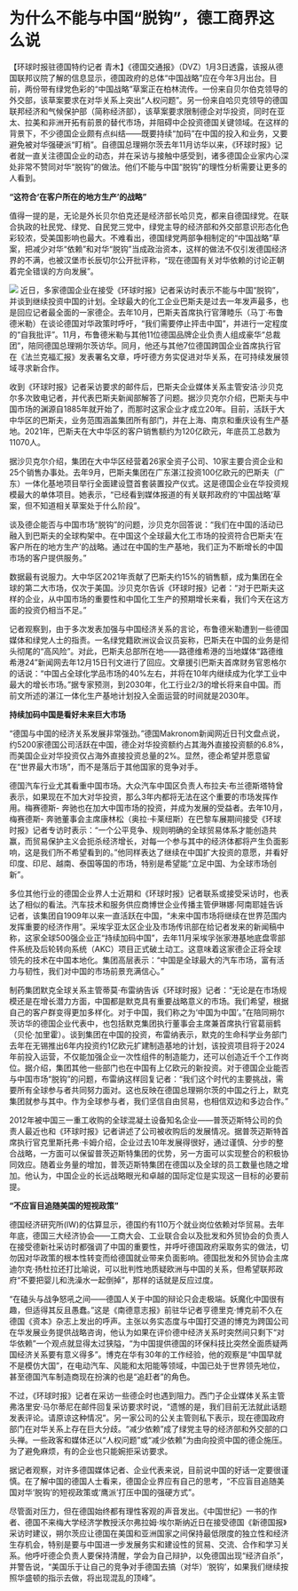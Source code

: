 # 为什么不能与中国“脱钩”，德工商界这么说

【环球时报驻德国特约记者
青木】《德国交通报》（DVZ）1月3日透露，该报从德国联邦议院了解的信息显示，德国政府的总体“中国战略”应在今年3月出台。目前，两份带有绿党色彩的“中国战略”草案正在柏林流传。一份来自贝尔伯克领导的外交部，该草案要求在对华关系上突出“人权问题”。另一份来自哈贝克领导的德国联邦经济和气候保护部（简称经济部），该草案要求限制德企对华投资，同时在亚太、拉美和非洲开拓有前景的替代市场，并阻碍中企投资德国关键领域。在这样的背景下，不少德国企业颇有点纠结——既要持续“加码”在中国的投入和业务，又要避免被对华强硬派“盯梢”。自德国总理朔尔茨去年11月访华以来，《环球时报》记者就一直关注德国企业的动态，并在采访与接触中感受到，诸多德国企业家内心深处非常不赞同对华“脱钩”的做法。他们不能与中国“脱钩”的理性分析需要让更多的人看到。

**“这符合‘在客户所在的地方生产’的战略”**

值得一提的是，无论是外长贝尔伯克还是经济部长哈贝克，都来自德国绿党。在联合执政的社民党、绿党、自民党三党中，绿党主导的经济部和外交部意识形态化色彩较浓，受美国影响也最大。不难看出，德国绿党两部争相制定的“中国战略”草案，把减少对华“依赖”和对华“脱钩”当成政治资本，这样的做法不仅引发德国经济界的不满，也被汉堡市长辰切尔公开批评称，“现在德国有关对华依赖的讨论正朝着完全错误的方向发展”。

![](https://inews.gtimg.com/newsapp_bt/0/15594300393/1000)
近日，多家德国企业在接受《环球时报》记者采访时表示不能与中国“脱钩”，并谈到继续投资中国的计划。全球最大的化工企业巴斯夫是过去一年发声最多，也是回应记者最全面的一家德企。去年10月，巴斯夫首席执行官薄睦乐（马丁·布鲁德米勒）在谈论德国对华政策时呼吁，“我们需要停止抨击中国”，并进行一定程度的“自我批评”。11月，布鲁德米勒与其他11位德国品牌企业负责人组成豪华“总裁团”，陪同德国总理朔尔茨访华。同月，他还与其他7位德国跨国企业首席执行官在《法兰克福汇报》发表署名文章，呼吁德方务实促进对华关系，在可持续发展领域寻求新合作。

收到《环球时报》记者采访要求的邮件后，巴斯夫企业媒体关系主管安洁·沙贝克尔多次致电记者，并代表巴斯夫新闻部解答了问题。据沙贝克尔介绍，巴斯夫与中国市场的渊源自1885年就开始了，而那时这家企业才成立20年。目前，活跃于大中华区的巴斯夫，业务范围涵盖集团所有部门，并在上海、南京和重庆设有生产基地。2021年，巴斯夫在大中华区的客户销售额约为120亿欧元，年底员工总数为11070人。

据沙贝克尔介绍，集团在大中华区经营着26家全资子公司、10家主要合资企业和25个销售办事处。去年9月，巴斯夫集团在广东湛江投资100亿欧元的巴斯夫（广东）一体化基地项目举行全面建设暨首套装置投产仪式。这是德国企业在华投资规模最大的单体项目。她表示，“已经看到媒体报道的有关联邦政府的‘中国战略’草案，但不知道相关草案处于什么阶段”。

谈及德企能否与中国市场“脱钩”的问题，沙贝克尔回答说：“我们在中国的活动已融入到巴斯夫的全球构架中。在中国这个全球最大化工市场的投资符合巴斯夫‘在客户所在的地方生产’的战略。通过在中国的生产基地，我们正为不断增长的中国市场的客户提供服务。”

数据最有说服力。大中华区2021年贡献了巴斯夫约15%的销售额，成为集团在全球的第二大市场，仅次于美国。沙贝克尔告诉《环球时报》记者：“对于巴斯夫这样的企业，从中国市场的重要性和中国化工生产的预期增长来看，我们今天在这方面的投资仍相当不足。”

记者观察到，由于多次发表加强与中国经济关系的言论，布鲁德米勒遭到一些德国媒体和绿党人士的指责。一名绿党籍欧洲议会议员妄称，巴斯夫在中国的业务是彻头彻尾的“高风险”。对此，巴斯夫总部所在地——路德维希港的当地媒体“路德维希港24”新闻网去年12月15日刊文进行了回应。文章援引巴斯夫首席财务官恩格尔的话说：“中国占全球化学品市场的40%左右，并将在10年内继续成为化学工业中最大的增长市场。”据专家预测，到2030年，化工行业2/3的增长将来自中国。而前文所述的湛江一体化生产基地计划投入全面运营的时间就是2030年。

**持续加码中国是看好未来巨大市场**

“德国与中国的经济关系发展非常强劲。”德国Makronom新闻网近日刊文盘点说，约5200家德国公司活跃在中国，德企对华投资额约占其海外直接投资额的6.8%，而美国企业对华投资仅占海外直接投资总量的2%。显然，德企希望并愿意留在“世界最大市场”，而不是落后于其他国家的竞争对手。

德国汽车行业尤其看重中国市场。大众汽车中国区负责人布拉夫·布兰德斯塔特曾表示，如果现在不加大对华投资，那么3年内都将无法在这个重要的市场发挥作用。梅赛德斯-
奔驰也在加大中国市场的投资，并成为发展的受益者。去年10月，梅赛德斯-
奔驰董事会主席康林松（奥拉·卡莱纽斯）在巴黎车展期间接受《环球时报》记者专访时表示：“一个公平竞争、规则明确的全球贸易体系才能创造共赢，而贸易保护主义会扼杀经济增长，对每一个参与其中的经济体都将产生负面影响，这是我们所不希望看到的。”他同样表达了继续在中国扩大投资的意愿，并看好印度、印尼、越南、泰国等国的市场，特别是希望能“立足中国、为全球市场创新”。

多位其他行业的德国企业界人士近期和《环球时报》记者联系或接受采访时，也表达了相似的看法。汽车技术和服务供应商博世企业传播主管伊琳娜·阿南耶娃告诉记者，该集团自1909年以来一直活跃在中国，“未来中国市场将继续在世界范围内发挥重要的经济作用”。采埃孚亚太区企业及市场传讯部在给记者发来的新闻稿中称，这家全球500强企业正“持续加码中国”，去年11月采埃孚张家港基地底盘零部件系统及后轮转向系统（AKC）项目正式破土动工。这意味着这家德企正将全球领先的技术在中国本地化。集团高层表示：“中国是全球最大的汽车市场，富有活力与韧性，我们对中国的市场前景充满信心。”

制药集团默克全球关系主管蒂莫·布雷纳告诉《环球时报》记者：“无论是在市场规模还是在增长潜力方面，中国都是默克具有重要战略意义的市场。我们希望，根据自己的客户群变得更加多样化。对于中国，我们称之为‘中国为中国’。”在陪同朔尔茨访华的德国企业代表中，也包括默克集团执行董事会主席兼首席执行官葛丽鹤（贝伦·加里霍）。谈到集团在中国的投资，布雷纳表示，默克的生命科学业务部门去年在无锡推出6年内投资约1亿欧元扩建制造基地的计划，该投资项目将于2024年前投入运营，不仅能加强企业一次性组件的制造能力，还可以创造近千个工作岗位。据介绍，集团其他一些部门也在中国有上亿欧元的新投资。对于德国企业能否与中国市场“脱钩”的问题，布雷纳这样回复记者：“我们这个时代的主要挑战，需要所有全球参与者共同努力面对。这也反映在德国总理朔尔茨的中国之行上，默克集团就参与其中。作为全球参与者，我们坚信自由贸易，也相信双边和多边合作。”

2012年被中国三一重工收购的全球混凝土设备知名企业——普茨迈斯特公司的负责人最近也和《环球时报》记者讲述了公司被收购后的发展情况。据普茨迈斯特首席执行官克里斯托弗·卡姆介绍，企业过去10年发展得很好，通过谨慎、分步的整合战略，一方面可以保留普茨迈斯特集团的优势，另一方面可以实现整合的积极协同效应。随着业务量的增加，普茨迈斯特集团在德国以及全球的员工数量也随之增加。他认为，中国企业的长远战略眼光和卓越的国际定位是实现这一目标的必要前提。

**“不应盲目追随美国的短视政策”**

德国经济研究所(IW)的估算显示，德国约有110万个就业岗位依赖对华贸易。去年年底，德国三大经济协会——工商大会、工业联合会以及批发和外贸协会的负责人在接受德新社采访时都强调了中国的重要性，并呼吁德国政府采取务实的做法，切勿因对华政策的根本性转变而给德国就业带来负面影响。德国批发和外贸协会主席迪尔克·扬杜拉还打比喻说，可以批判性地质疑欧洲与中国的关系，但希望联邦政府“不要把婴儿和洗澡水一起倒掉”，那样的话就是反应过度。

“在磕头与战争怒吼之间——德国人关于中国的辩论只会走极端。妖魔化中国很有趣，但适得其反且愚蠢。”这是《南德意志报》前驻华记者亨德里克·博克前不久在德国《资本》杂志上发出的呼声。主张以务实态度与中国打交道的博克为跨国公司在华发展业务提供战略咨询，他认为如果在评价德中经济关系时突然间只剩下“对华依赖”一个观点就显得太过狭隘，“为中国提供德国的环保科技比突然全面质疑两国经济关系要有意义得多”。博克在华有30年的工作经验，他的观察是“中国早就不是模仿大国”，在电动汽车、风能和太阳能等领域，中国已处于世界领先地位，甚至德国汽车制造商现在扮演的也是“追赶者”的角色。

不过，《环球时报》记者在采访一些德企时也遇到阻力。西门子企业媒体关系主管弗洛里安·马尔蒂尼在邮件回复采访要求时说，“遗憾的是，我们目前无法就此话题发表评论。请原谅这种情况”。另一家公司的公关主管则私下表示，现在德国政府部门在对华关系上存在巨大分歧。“减少依赖”成了绿党主导的经济部和外交部的口头禅。一些政客和媒体还以“人权问题”或“减少依赖”为由向投资中国的德企施压。为了避免麻烦，有的企业也只能婉拒采访要求。

据记者观察，对许多德国媒体记者、企业代表来说，目前说中国的好话一定要很谨慎。在了解中国的德国人士看来，德国企业界应有自己的思考，“不应盲目追随美国对华‘脱钩’的短视政策或‘鹰派’打压中国的强硬方式”。

尽管面对压力，但在德国始终都有理性客观的声音发出。《中国世纪》一书的作者、德国不来梅大学经济学教授沃尔弗拉姆·埃尔斯纳近日在接受德国《新德国报》采访时建议，朔尔茨应让德国在美国和亚洲国家之间保持最低限度的独立性和经济生存机会，特别是要与中国进一步发展务实和建设性的贸易、交流、合作和学习关系。他呼吁德企负责人要保持清醒，学会为自己辩护，以免德国出现“经济自杀”，并警告说，“美国乐于让自己的竞争对手德国去搞（对华）‘脱钩’，如果我们继续按照华盛顿的指示去做，将出现混乱的顶峰”。

